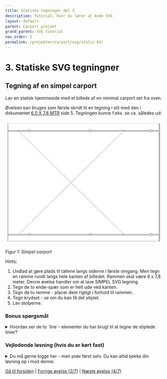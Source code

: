 ```yaml
---
title: Statiske tegninger del 3
description: Tutorial, hvor du lærer at kode SVG
layout: default
parent: Carport projekt
grand_parent: SVG tutorial
nav_order: 3
permalink: /projekter/carport/svg/static-03/
---
```


# 3. Statiske SVG tegningner

## Tegning af en simpel carport

Lav en statisk hjemmeside med et billede af en minimal carport set fra oven.

Øvelsen kan bruges som første skridt til en tegning i stil med den i dokumentet [6,0 X 7,8 MTR](./docs/CP01_DUR_vejledning_2016.pdf) side 5. Tegningen kunne f.eks. se ca. således ud:

![Figur 1: Simpel carport](./images/simpelCarport.png)

*Figur 1: Simpel carport*

Hints:

1. Undlad at gøre plads til tallene langs siderne i første omgang. Men tegn en ramme rundt langs hele kanten af billedet. Rammen skal være 6 x 7,8 meter. Denne øvelse handler om at lave SIMPEL SVG tegning.
2. Tegn de to ende-spær som er helt ude ved kanten.
3. Tegn de to remme - placer dem rigtigt i forhold til rammen.
4. Tegn krydset - se om du kan få det stiplet.
5. Lav stolperne.

### Bonus spørgsmål

<details>
<summary>
Hvordan ser de to `line`- elementer du har brugt til at tegne de stiplede linier?
</summary>

```xml
<line x1="55" y1="35" x2="600" y2="569.5" style="stroke:#000000; stroke-dasharray: 5 5;" />
<line x1="55" y1="569.5" x2="600" y2="35" style="stroke:#000000; stroke-dasharray: 5 5;" />
```

</details>

### Vejledende løsning (hvis du er kørt fast)

<details markdown="block">

<summary>
Du må gerne kigge her - men prøv først selv. Du kan altid tjekke din løsning op i mod denne.
</summary>

```xml
<?xml version="1.0" ?>

<svg version="1.1" xmlns="http://www.w3.org/2000/svg" xmlns:xlink="http://www.w3.org/1999/xlink"
     viewBox="0 0 800 600">

    <!-- The scene description goes here!  -->

    <!-- Ramme -->
    <rect x="0" y="0" height="600" width="780" style="stroke:#000000; fill: #ffffff" />

    <!-- Remme -->
    <rect x="0" y="35" height="4.5" width="780" style="stroke:#000000; fill: #ffffff" />
    <rect x="0" y="565" height="4.5" width="780" style="stroke:#000000; fill: #ffffff" />

    <!-- Spær -->
    <rect x="0" y="0" height="600" width="4.5" style="stroke:#000000; fill: #ffffff" />
    <rect x="55" y="0" height="600" width="4.5" style="stroke:#000000; fill: #ffffff" />
    <rect x="110" y="0" height="600" width="4.5" style="stroke:#000000; fill: #ffffff" />
    <rect x="775.5" y="0" height="600" width="4.5" style="stroke:#000000; fill: #ffffff" />

    <!-- Kryds -->
    <line x1="55" y1="35" x2="600" y2="569.5" style="stroke:#000000; stroke-dasharray: 5 5;" />
    <line x1="55" y1="569.5" x2="600" y2="35" style="stroke:#000000; stroke-dasharray: 5 5;" />

    <!-- Stolper -->
    <rect x="110" y="32" height="9.7" width="9.7" style="stroke:#000000; fill: #ffffff" />
    <rect x="420" y="32" height="9.7" width="10" style="stroke:#000000; fill: #ffffff" />
    <rect x="730" y="32" height="9.7" width="10" style="stroke:#000000; fill: #ffffff" />
    <rect x="110" y="562" height="9.7" width="10" style="stroke:#000000; fill: #ffffff" />
    <rect x="420" y="562" height="9.7" width="10" style="stroke:#000000; fill: #ffffff" />
    <rect x="730" y="562" height="9.7" width="10" style="stroke:#000000; fill: #ffffff" />
</svg>
```

</details>

[Gå til forsiden](./README.md) | [Forrige øvelse (2/7)](./static_02.md) | [Næste øvelse (4/7)](./static_04.md)
